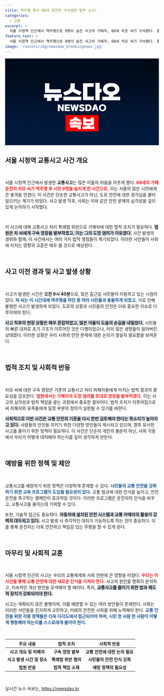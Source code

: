```yaml
---
title: 역주행 참사 60대 운전자 구속영장 발부 소식!
categories:
  - 교통
excerpt: >
  서울 시청역 인근에서 역주행으로 9명이 숨진 사고의 가해자, 68세 차모 씨가 구속됐다. 돌아가신 분들과 유족들께 죄송하다는 그의 사과 뒤에 숨겨진 진실은? 클릭하여 사건의 전말을 확인하세요.
feature_text: >
  서울 시청역 인근에서 역주행으로 9명이 숨진 사고의 가해자, 68세 차모 씨가 구속됐다. 돌아가신 분들과 유족들께 죄송하다는 그의 사과 뒤에 숨겨진 진실은? 클릭하여 사건의 전말을 확인하세요.
image: '/assets/img/newsdao_breakingnews.jpg'
---
```


<p><img src="/assets/img/newsdao_breakingnews.jpg" alt="pcversion 속보" /></p>

<h2 data-ke-size="size26">서울 시청역 교통사고 사건 개요</h2>

<p data-ke-size="size16">&nbsp;</p>

<p>서울 시청역 인근에서 발생한 <b>교통사고</b>는 많은 이들의 마음을 아프게 했다. <b><span style="color: #ee2323;">68세의 가해 운전자 차모 씨가 역주행 후 시민 9명을 숨지게 한 사건으로,</span></b> 이는 서울의 많은 시민에게 큰 충격을 안겼다. 이 사건은 단순한 교통사고가 아닌, 도로 안전에 대한 경각심을 불러일으키는 계기가 되었다. 사고 발생 직후, 사회는 이와 같은 안전 문제의 심각성을 깊이 있게 논의하기 시작했다.</p>

<p data-ke-size="size16">&nbsp;</p>

<p>이 사고에 대해 교통사고 처리 특례법 위반으로 가해자에 대한 법적 조치가 필요하다. <b><span style="background-color: #21538527;">법원은 차 씨에게 구속 영장을 발부하였고, 이는 그의 도망 염려가 이유였다.</span></b> 사건 발생의 경위와 함께, 이 사건에서는 여러 가지 법적 쟁점들이 제기되었다. 이러한 사안들이 사회에 미치는 영향과 교훈은 매우 클 것으로 예상된다.</p>

<p data-ke-size="size16">&nbsp;</p>

<h2 data-ke-size="size26">사고 이전 경과 및 사고 발생 상황</h2>

<p data-ke-size="size16">&nbsp;</p>

<p>사고가 발생한 시간은 <b>오전 9시 40분</b>으로, 많은 출근길 시민들이 이동하고 있는 시점이었다. <b><span style="color: #1a5490;">차 씨는 이 시간대에 역주행을 하던 중 여러 시민들과 충돌하게 되었고,</span></b> 이로 인해 불행한 사고가 발생하게 되었다. 도로의 상황과 시민들의 안전은 더욱 중요한 이슈로 다루어져야 한다.</p>

<p><b><span style="background-color: #21538527;">사고 직후의 현장 상황은 매우 혼잡하였고, 많은 이들이 도움의 손길을 내밀었다.</span></b> 시민들의 빠른 대처로 초기 구조가 이루어진 것은 다행이었으나, 이미 많은 생명들이 잃어버린 상태였다. 이러한 상황은 우리 사회의 안전 문제에 대한 논의가 절실히 필요함을 보여준다.</p>

<p data-ke-size="size16">&nbsp;</p>

<h2 data-ke-size="size26">법적 조치 및 사회적 반응</h2>

<p data-ke-size="size16">&nbsp;</p>

<p>차모 씨에 대한 구속 영장은 기존의 교통사고 처리 피해자들에게 미치는 법적 결과의 중요성을 강조한다. <b><span style="color: #ee2323;">법원에서는 가해자의 도망 염려를 토대로 영장을 발부하였다.</span></b> 이는 사고의 심각성과 법적 책임을 묻는 과정에서 중요한 절차이다. 법적 조치가 이루어짐으로써 피해자와 유족들에게 일정 부분의 정의가 실현될 수 있기를 바란다.</p>

<p><b><span style="background-color: #21538527;">사회적으로 이번 사건은 교통 안전의 기준을 다시 한번 검토해야 한다는 목소리가 높아지고 있다.</span></b> 사람들의 안전을 지키기 위한 다양한 방안들이 제시되고 있으며, 향후 유사한 사고를 줄이기 위한 정책이 필요하다. 이 사건은 단순히 개인의 불운이 아닌, 사회 각층에서 우리가 어떻게 대처해야 하는지를 깊이 생각하게 만든다.</p>

<p data-ke-size="size16">&nbsp;</p>

<h2 data-ke-size="size26">예방을 위한 정책 및 제안</h2>

<p data-ke-size="size16">&nbsp;</p>

<p>교통사고를 예방하기 위한 정책은 다양하게 존재할 수 있다. <b><span style="color: #1a5490;">시민들의 교통 안전을 강화하기 위한 교육 프로그램이 도입될 필요성이 있다.</span></b> 교통 법규에 대한 인식을 높이고, 안전 운전을 촉구하는 캠페인이 효과적일 것이다. 이러한 프로그램은 운전자의 인식을 바꾸고, 교통사고를 줄이는데 기여할 수 있다.</p>

<p>또한, 기술적 접근도 중요하다. <b><span style="background-color: #21538527;">자동차에 설치된 안전 시스템과 교통 카메라의 활용이 강력히 대두되고 있다.</span></b> 사고 발생 시 즉각적인 대처가 가능하도록 하는 것이 중요하다. 이를 통해 운전자는 더욱 안전하고 책임감 있는 주행을 할 수 있게 된다.</p>

<p data-ke-size="size16">&nbsp;</p>

<h2 data-ke-size="size26">마무리 및 사회적 교훈</h2>

<p data-ke-size="size16">&nbsp;</p>

<p>서울 시청역 인근의 사고는 우리의 교통체계와 사회 전반에 큰 영향을 미쳤다. <b><span style="color: #ee2323;">우리는 이 사건을 통해 교통 안전에 대한 새로운 인식을 가져야 한다.</span></b> 사고의 원인을 명확히 분석하고, 지속적인 개선 방안을 모색해야 할 때이다. 특히, <b><span style="background-color: #21538527;">교통사고를 줄이기 위한 법과 제도적 장치가 강화되어야 한다.</span></b> </p>

<p>사고는 계획되지 않은 불행이며, 이를 예방할 수 있는 여러 방안들이 존재한다. 사회는 이러한 사안들을 진지하게 고민하고, 미래의 안전한 사회를 위해 노력해야 한다. <b><span style="color: #1a5490;">교통 안전을 위한 각종 정책들은 더욱 다각도에서 접근되어야 하며, 시민 한 사람 한 사람이 어떻게 행동해야 하는지를 스스로에게 물어야 한다.</span></b></p>

<p data-ke-size="size16">&nbsp;</p>

<table>
    <thead>
        <tr>
            <th style="text-align: center;">주요 내용</th>
            <th style="text-align: center;">법적 조치</th>
            <th style="text-align: center;">사회적 반응</th>
        </tr>
    </thead>
    <tbody>
        <tr>
            <td style="text-align: center; height: 17px;"><b>사고 개요 및 피해자</b></td>
            <td style="text-align: center; height: 17px;"><b>구속 영장 발부</b></td>
            <td style="text-align: center; height: 17px;"><b>교통 안전에 대한 논의 필요</b></td>
        </tr>
        <tr>
            <td style="text-align: center; height: 17px;"><b>사고 발생 시간 및 장소</b></td>
            <td style="text-align: center; height: 17px;"><b>특례법 위반 혐의</b></td>
            <td style="text-align: center; height: 17px;"><b>시민들의 안전 인식 강화</b></td>
        </tr>
        <tr>
            <td style="text-align: center; height: 17px;"><b>법원 반응</b></td>
            <td style="text-align: center; height: 17px;"><b>법적 책임 소재</b></td>
            <td style="text-align: center; height: 17px;"><b>예방 정책의 필요성</b></td>
        </tr>
    </tbody>
</table>

<p data-ke-size="size16">&nbsp;</p>
실시간 뉴스 속보는, <a href="https://newsdao.kr" rel="dofollow">https://newsdao.kr</a>


